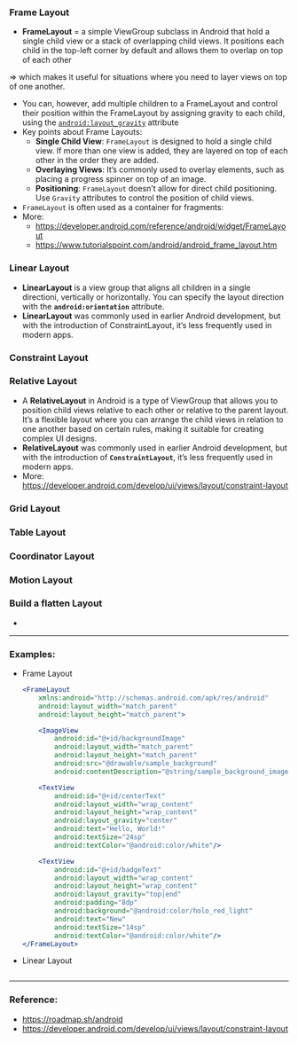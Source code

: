 ### **Frame Layout**

- **FrameLayout** = a simple ViewGroup subclass in Android that hold a single child view or a stack of overlapping child views. It positions each child in the top-left corner by default and allows them to overlap on top of each other

⇒ which makes it useful for situations where you need to layer views on top of one another.

- You can, however, add multiple children to a FrameLayout and control their position within the FrameLayout by assigning gravity to each child, using the [`android:layout_gravity`](https://developer.android.com/reference/android/widget/FrameLayout.LayoutParams#attr_android:layout_gravity) attribute
- Key points about Frame Layouts:
    - **Single Child View**: `FrameLayout` is designed to hold a single child view. If more than one view is added, they are layered on top of each other in the order they are added.
    - **Overlaying Views**: It’s commonly used to overlay elements, such as placing a progress spinner on top of an image.
    - **Positioning**: `FrameLayout` doesn’t allow for direct child positioning. Use `Gravity` attributes to control the position of child views.
- `FrameLayout` is often used as a container for fragments:
- More:
    - https://developer.android.com/reference/android/widget/FrameLayout
    - https://www.tutorialspoint.com/android/android_frame_layout.htm

### **Linear Layout**

- **LinearLayout** is a view group that aligns all children in a single directioni, vertically or horizontally. You can specify the layout direction with the **`android:orientation`** attribute.
- **LinearLayout** was commonly used in earlier Android development, but with the introduction of ConstraintLayout, it’s less frequently used in modern apps.

### **Constraint Layout**

### **Relative Layout**

- A **RelativeLayout** in Android is a type of ViewGroup that allows you to position child views relative to each other or relative to the parent layout. It’s a flexible layout where you can arrange the child views in relation to one another based on certain rules, making it suitable for creating complex UI designs.
- **RelativeLayout** was commonly used in earlier Android development, but with the introduction of **`ConstraintLayout`**, it’s less frequently used in modern apps.
- More: https://developer.android.com/develop/ui/views/layout/constraint-layout

### **Grid Layout**

### **Table Layout**

### **Coordinator Layout**

### **Motion Layout**

### **Build a flatten Layout**

- 

---

### Examples:

- Frame Layout
    
    ```jsx
    <FrameLayout
        xmlns:android="http://schemas.android.com/apk/res/android"
        android:layout_width="match_parent"
        android:layout_height="match_parent">
    
        <ImageView
            android:id="@+id/backgroundImage"
            android:layout_width="match_parent"
            android:layout_height="match_parent"
            android:src="@drawable/sample_background"
            android:contentDescription="@string/sample_background_image"/>
    
        <TextView
            android:id="@+id/centerText"
            android:layout_width="wrap_content"
            android:layout_height="wrap_content"
            android:layout_gravity="center"
            android:text="Hello, World!"
            android:textSize="24sp"
            android:textColor="@android:color/white"/>
    
        <TextView
            android:id="@+id/badgeText"
            android:layout_width="wrap_content"
            android:layout_height="wrap_content"
            android:layout_gravity="top|end"
            android:padding="8dp"
            android:background="@android:color/holo_red_light"
            android:text="New"
            android:textSize="14sp"
            android:textColor="@android:color/white"/>
    </FrameLayout>
    
    ```
    
- Linear Layout
    
    ```jsx
    
    ```
    

---

### Reference:

- https://roadmap.sh/android
- https://developer.android.com/develop/ui/views/layout/constraint-layout